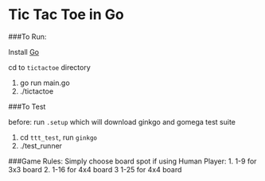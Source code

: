 
Tic Tac Toe in Go
=======

###To Run:

Install [Go](http://golang.org/doc/install)

cd to `tictactoe` directory

1. go run main.go
2. ./tictactoe

###To Test

before: run `.setup` which will download ginkgo and gomega test suite

1. cd `ttt_test`, run `ginkgo`
2. ./test_runner

###Game Rules:
    Simply choose board spot if using Human Player:
        1. 1-9 for 3x3 board
        2. 1-16 for 4x4 board
        3  1-25 for 4x4 board


